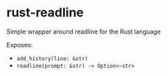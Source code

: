 rust-readline
=============

Simple wrapper around readline for the Rust language

Exposes:
 - `add_history(line: &str)`
 - `readline(prompt: &str) -> Option<~str>`
